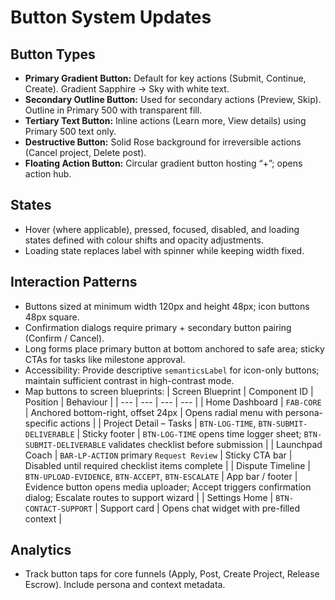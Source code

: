 # Button System Updates

## Button Types
- **Primary Gradient Button:** Default for key actions (Submit, Continue, Create). Gradient Sapphire → Sky with white text.
- **Secondary Outline Button:** Used for secondary actions (Preview, Skip). Outline in Primary 500 with transparent fill.
- **Tertiary Text Button:** Inline actions (Learn more, View details) using Primary 500 text only.
- **Destructive Button:** Solid Rose background for irreversible actions (Cancel project, Delete post).
- **Floating Action Button:** Circular gradient button hosting “+”; opens action hub.

## States
- Hover (where applicable), pressed, focused, disabled, and loading states defined with colour shifts and opacity adjustments.
- Loading state replaces label with spinner while keeping width fixed.

## Interaction Patterns
- Buttons sized at minimum width 120px and height 48px; icon buttons 48px square.
- Confirmation dialogs require primary + secondary button pairing (Confirm / Cancel).
- Long forms place primary button at bottom anchored to safe area; sticky CTAs for tasks like milestone approval.
- Accessibility: Provide descriptive `semanticsLabel` for icon-only buttons; maintain sufficient contrast in high-contrast mode.
- Map buttons to screen blueprints:
  | Screen Blueprint | Component ID | Position | Behaviour |
  | --- | --- | --- | --- |
  | Home Dashboard | `FAB-CORE` | Anchored bottom-right, offset 24px | Opens radial menu with persona-specific actions |
  | Project Detail – Tasks | `BTN-LOG-TIME`, `BTN-SUBMIT-DELIVERABLE` | Sticky footer | `BTN-LOG-TIME` opens time logger sheet; `BTN-SUBMIT-DELIVERABLE` validates checklist before submission |
  | Launchpad Coach | `BAR-LP-ACTION` primary `Request Review` | Sticky CTA bar | Disabled until required checklist items complete |
  | Dispute Timeline | `BTN-UPLOAD-EVIDENCE`, `BTN-ACCEPT`, `BTN-ESCALATE` | App bar / footer | Evidence button opens media uploader; Accept triggers confirmation dialog; Escalate routes to support wizard |
  | Settings Home | `BTN-CONTACT-SUPPORT` | Support card | Opens chat widget with pre-filled context |

## Analytics
- Track button taps for core funnels (Apply, Post, Create Project, Release Escrow). Include persona and context metadata.
